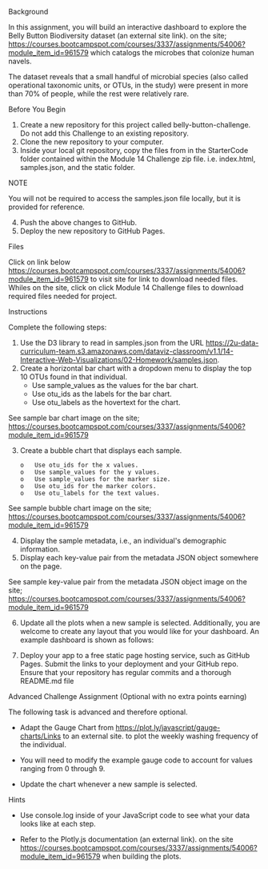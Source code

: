 Background

In this assignment, you will build an interactive dashboard to explore the Belly Button Biodiversity dataset (an external site link). on the site; https://courses.bootcampspot.com/courses/3337/assignments/54006?module_item_id=961579 which catalogs the microbes that colonize human navels.

The dataset reveals that a small handful of microbial species (also called operational taxonomic units, or OTUs, in the study) were present in more than 70% of people, while the rest were relatively rare.

Before You Begin

1.	Create a new repository for this project called belly-button-challenge. Do not add this Challenge to an existing repository.
2.	Clone the new repository to your computer.
3.	Inside your local git repository, copy the files from in the StarterCode folder contained within the Module 14 Challenge zip file. i.e. index.html, samples.json, and the static folder.

NOTE

You will not be required to access the samples.json file locally, but it is provided for reference.

4.	Push the above changes to GitHub.
5.	Deploy the new repository to GitHub Pages.


Files 

Click on link below https://courses.bootcampspot.com/courses/3337/assignments/54006?module_item_id=961579 to visit site for link to download needed files. Whiles on the site, click on click Module 14 Challenge files to download required files needed for project.

Instructions

Complete the following steps:
1.	Use the D3 library to read in samples.json from the URL https://2u-data-curriculum-team.s3.amazonaws.com/dataviz-classroom/v1.1/14-Interactive-Web-Visualizations/02-Homework/samples.json.
2.	Create a horizontal bar chart with a dropdown menu to display the top 10 OTUs found in that individual.
    * Use sample_values as the values for the bar chart.
    * Use otu_ids as the labels for the bar chart.
    * Use otu_labels as the hovertext for the chart.

See sample bar chart image on the site;  https://courses.bootcampspot.com/courses/3337/assignments/54006?module_item_id=961579
 
3.	Create a bubble chart that displays each sample.

        o	Use otu_ids for the x values.
        o	Use sample_values for the y values.
        o	Use sample_values for the marker size.
        o	Use otu_ids for the marker colors.
        o	Use otu_labels for the text values.
        
See sample bubble chart image on the site;  https://courses.bootcampspot.com/courses/3337/assignments/54006?module_item_id=961579

 
4.	Display the sample metadata, i.e., an individual's demographic information.
5.	Display each key-value pair from the metadata JSON object somewhere on the page.

See sample key-value pair from the metadata JSON object image on the site;  https://courses.bootcampspot.com/courses/3337/assignments/54006?module_item_id=961579

 
6.	Update all the plots when a new sample is selected. Additionally, you are welcome to create any layout that you would like for your dashboard. An example dashboard is shown as follows:
 
7.	Deploy your app to a free static page hosting service, such as GitHub Pages. Submit the links to your deployment and your GitHub repo. Ensure that your repository has regular commits and a thorough README.md file

Advanced Challenge Assignment (Optional with no extra points earning)

The following task is advanced and therefore optional.

* Adapt the Gauge Chart from https://plot.ly/javascript/gauge-charts/Links to an external site. to plot the weekly washing frequency of the individual.

* You will need to modify the example gauge code to account for values ranging from 0 through 9.

* Update the chart whenever a new sample is selected.
 
Hints

* Use console.log inside of your JavaScript code to see what your data looks like at each step.

* Refer to the Plotly.js documentation (an external link). on the site https://courses.bootcampspot.com/courses/3337/assignments/54006?module_item_id=961579 when building the plots.




